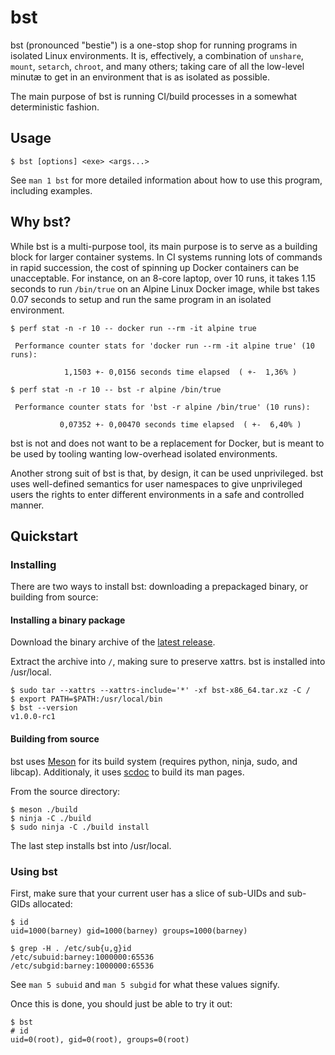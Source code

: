 # bst

bst (pronounced "bestie") is a one-stop shop for running programs
in isolated Linux environments. It is, effectively, a combination
of `unshare`, `mount`, `setarch`, `chroot`, and many others; taking
care of all the low-level minutæ to get in an environment that is
as isolated as possible.

The main purpose of bst is running CI/build processes in a somewhat
deterministic fashion.

## Usage

```
$ bst [options] <exe> <args...>
```

See `man 1 bst` for more detailed information about how to use this
program, including examples.

## Why bst?

While bst is a multi-purpose tool, its main purpose is to serve
as a building block for larger container systems. In CI systems
running lots of commands in rapid succession, the cost of spinning
up Docker containers can be unacceptable. For instance, on an 8-core
laptop, over 10 runs, it takes 1.15 seconds to run `/bin/true` on
an Alpine Linux Docker image, while bst takes 0.07 seconds to setup
and run the same program in an isolated environment.

```
$ perf stat -n -r 10 -- docker run --rm -it alpine true

 Performance counter stats for 'docker run --rm -it alpine true' (10 runs):

            1,1503 +- 0,0156 seconds time elapsed  ( +-  1,36% )

$ perf stat -n -r 10 -- bst -r alpine /bin/true

 Performance counter stats for 'bst -r alpine /bin/true' (10 runs):

           0,07352 +- 0,00470 seconds time elapsed  ( +-  6,40% )
```

bst is not and does not want to be a replacement for Docker, but is
meant to be used by tooling wanting low-overhead isolated environments.

Another strong suit of bst is that, by design, it can be used unprivileged.
bst uses well-defined semantics for user namespaces to give unprivileged
users the rights to enter different environments in a safe and controlled
manner.

## Quickstart

### Installing

There are two ways to install bst: downloading a prepackaged binary, or building from source:

#### Installing a binary package

Download the binary archive of the [latest release](https://github.com/aristanetworks/bst/releases/latest).

Extract the archive into `/`, making sure to preserve xattrs. bst is installed into /usr/local.

```
$ sudo tar --xattrs --xattrs-include='*' -xf bst-x86_64.tar.xz -C /
$ export PATH=$PATH:/usr/local/bin
$ bst --version
v1.0.0-rc1
```

#### Building from source

bst uses [Meson][meson] for its build system (requires python, ninja, sudo, and libcap).
Additionaly, it uses [scdoc][scdoc] to build its man pages.

From the source directory:

```
$ meson ./build
$ ninja -C ./build
$ sudo ninja -C ./build install
```

The last step installs bst into /usr/local.

### Using bst

First, make sure that your current user has a slice of sub-UIDs and sub-GIDs allocated:

```
$ id
uid=1000(barney) gid=1000(barney) groups=1000(barney)

$ grep -H . /etc/sub{u,g}id
/etc/subuid:barney:1000000:65536
/etc/subgid:barney:1000000:65536
```

See `man 5 subuid` and `man 5 subgid` for what these values signify.

Once this is done, you should just be able to try it out:

```
$ bst
# id
uid=0(root), gid=0(root), groups=0(root)
```

[meson]: https://mesonbuild.com
[scdoc]: https://git.sr.ht/~sircmpwn/scdoc
